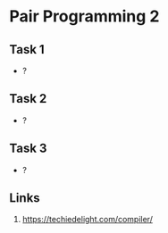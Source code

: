# Pair Programming 2

## Task 1

- ?

## Task 2

- ?

## Task 3

- ?

## Links

1. https://techiedelight.com/compiler/
